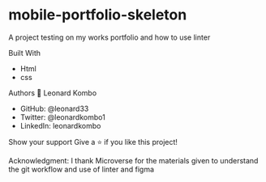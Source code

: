 # mobile-portfolio-skeleton

A project testing on my works portfolio and how to use linter 

Built With
* Html
* css



Authors
👤 Leonard Kombo
* GitHub: @leonard33
* Twitter: @leonardkombo1
* LinkedIn: leonardkombo



Show your support
Give a ⭐️ if you like this project!

Acknowledgment:
I thank Microverse for the materials given to understand the git workflow and use of linter and figma
